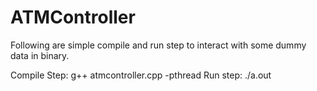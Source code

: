 # ATMController

Following are simple compile and run step to interact with some dummy data in binary.

Compile Step: g++ atmcontroller.cpp -pthread
Run step: ./a.out

